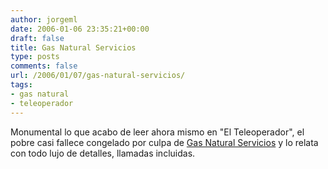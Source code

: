 ```yaml
---
author: jorgeml
date: 2006-01-06 23:35:21+00:00
draft: false
title: Gas Natural Servicios
type: posts
comments: false
url: /2006/01/07/gas-natural-servicios/
tags:
- gas natural
- teleoperador
---
```


Monumental lo que acabo de leer ahora mismo en "El Teleoperador", el pobre casi fallece congelado por culpa de [Gas Natural Servicios](http://elteleoperador.blogspot.com/2005/11/la-mtica-aventura-de-gas-natural.html) y lo relata con todo lujo de detalles, llamadas incluidas.
